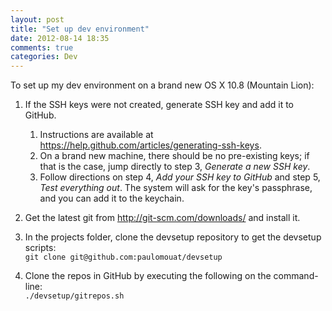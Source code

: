 ```yaml
---
layout: post
title: "Set up dev environment"
date: 2012-08-14 18:35
comments: true
categories: Dev
---
```


To set up my dev environment on a brand new OS X 10.8 (Mountain Lion):

1.  If the SSH keys were not created, generate SSH key and add it to GitHub.
    1.  Instructions are available at <https://help.github.com/articles/generating-ssh-keys>.
    2.  On a brand new machine, there should be no pre-existing keys; if that is the case, jump directly to step 3,
        *Generate a new SSH key*.
    3.  Follow directions on step 4, *Add your SSH key to GitHub* and step 5, *Test everything out*. The system will ask
        for the key's passphrase, and you can add it to the keychain.

2.  Get the latest git from <http://git-scm.com/downloads/> and install it.

3.  In the projects folder, clone the devsetup repository to get the devsetup scripts:  
    `git clone git@github.com:paulomouat/devsetup`

4.  Clone the repos in GitHub by executing the following on the command-line:  
    `./devsetup/gitrepos.sh`
